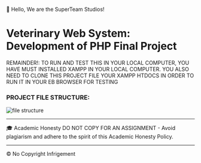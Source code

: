 👋 Hello, We are the SuperTeam Studios!

# Veterinary Web System: Development of PHP Final Project

REMAINDER!: TO RUN AND TEST THIS IN YOUR LOCAL COMPUTER, YOU HAVE MUST INSTALLED XAMPP IN YOUR LOCAL COMPUTER. YOU ALSO NEED TO CLONE THIS PROJECT FILE YOUR XAMPP HTDOCS IN ORDER TO RUN IT IN YOUR EB BROWSER FOR TESTING

### PROJECT FILE STRUCTURE:
![file structure](https://github.com/Renzxs/Veterinary-Web-System/assets/90491632/58d63253-2625-4774-af31-42dc41b602e3)

- - - -
🎓 Academic Honesty
DO NOT COPY FOR AN ASSIGNMENT - Avoid plagiarism and adhere to the spirit of this Academic Honesty Policy.

- - - - 
&copy; No Copyright Infrigement
